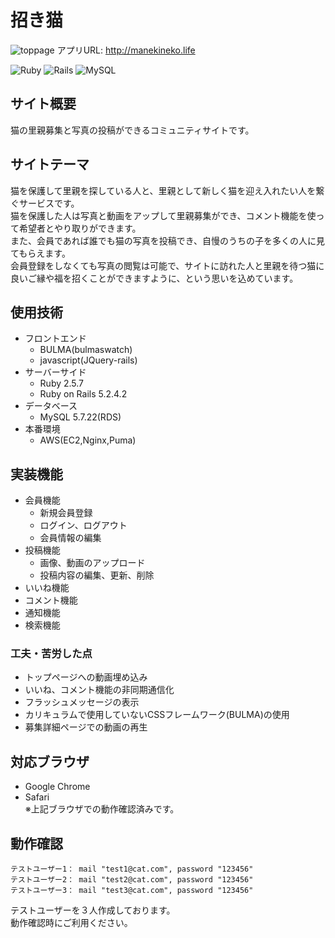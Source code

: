# 招き猫
![toppage](https://user-images.githubusercontent.com/60398389/80308407-d18d4100-8809-11ea-87c2-8828653de571.png)
アプリURL: <http://manekineko.life>

![Ruby](https://img.shields.io/badge/Ruby-v2.5.7-red)
![Rails](https://img.shields.io/badge/Rails-v5.2.4.2-red)
![MySQL](https://img.shields.io/badge/MySQL-v5.7.22-blue)

## サイト概要
猫の里親募集と写真の投稿ができるコミュニティサイトです。

## サイトテーマ
猫を保護して里親を探している人と、里親として新しく猫を迎え入れたい人を繋ぐサービスです。  
猫を保護した人は写真と動画をアップして里親募集ができ、コメント機能を使って希望者とやり取りができます。  
また、会員であれば誰でも猫の写真を投稿でき、自慢のうちの子を多くの人に見てもらえます。  
会員登録をしなくても写真の閲覧は可能で、サイトに訪れた人と里親を待つ猫に良いご縁や福を招くことができますように、という思いを込めています。

## 使用技術
- フロントエンド
  - BULMA(bulmaswatch)
  - javascript(JQuery-rails)
- サーバーサイド
  - Ruby 2.5.7
  - Ruby on Rails 5.2.4.2
- データベース
  - MySQL 5.7.22(RDS)
- 本番環境
  - AWS(EC2,Nginx,Puma)

## 実装機能
- 会員機能
  - 新規会員登録
  - ログイン、ログアウト
  - 会員情報の編集
- 投稿機能
  - 画像、動画のアップロード
  - 投稿内容の編集、更新、削除
- いいね機能
- コメント機能
- 通知機能
- 検索機能

### 工夫・苦労した点
- トップページへの動画埋め込み
- いいね、コメント機能の非同期通信化
- フラッシュメッセージの表示
- カリキュラムで使用していないCSSフレームワーク(BULMA)の使用
- 募集詳細ページでの動画の再生

## 対応ブラウザ
- Google Chrome
- Safari  
※上記ブラウザでの動作確認済みです。

## 動作確認
```
テストユーザー1： mail "test1@cat.com", password "123456"
テストユーザー2： mail "test2@cat.com", password "123456"
テストユーザー3： mail "test3@cat.com", password "123456"
```
テストユーザーを３人作成しております。  
動作確認時にご利用ください。
